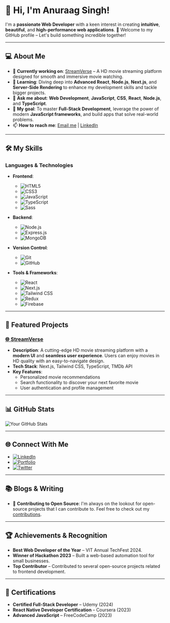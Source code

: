 # 👋 **Hi, I'm Anuraag Singh!**

I'm a **passionate Web Developer** with a keen interest in creating **intuitive**, **beautiful**, and **high-performance web applications**. 🚀 Welcome to my GitHub profile – Let's build something incredible together!

---

## 💻 **About Me**
- 🔭 **Currently working on**: [StreamVerse](https://streamverse.biz) – A HD movie streaming platform designed for smooth and immersive movie watching.
- 🌱 **Learning**: Diving deep into **Advanced React**, **Node.js**, **Next.js**, and **Server-Side Rendering** to enhance my development skills and tackle bigger projects.
- 💬 **Ask me about**: **Web Development**, **JavaScript**, **CSS**, **React**, **Node.js**, and **TypeScript**.
- 🎯 **My goal**: To master **Full-Stack Development**, leverage the power of modern **JavaScript frameworks**, and build apps that solve real-world problems.
- 📫 **How to reach me**: [Email me](mailto:anuraagsingh10a@gmail.com) | [LinkedIn](https://linkedin.com/in/anuraag-singh-78b286306/)

---

## 🛠️ **My Skills**
### **Languages & Technologies**
- **Frontend**: 
  - ![HTML5](https://img.shields.io/badge/-HTML5-orange?style=flat-square&logo=html5&logoColor=white) 
  - ![CSS3](https://img.shields.io/badge/-CSS3-blue?style=flat-square&logo=css3&logoColor=white)
  - ![JavaScript](https://img.shields.io/badge/-JavaScript-yellow?style=flat-square&logo=javascript&logoColor=black)
  - ![TypeScript](https://img.shields.io/badge/-TypeScript-blue?style=flat-square&logo=typescript&logoColor=white)
  - ![Sass](https://img.shields.io/badge/-Sass-pink?style=flat-square&logo=sass&logoColor=white)
  
- **Backend**: 
  - ![Node.js](https://img.shields.io/badge/-Node.js-green?style=flat-square&logo=node.js&logoColor=white)
  - ![Express.js](https://img.shields.io/badge/-Express.js-black?style=flat-square&logo=express&logoColor=white)
  - ![MongoDB](https://img.shields.io/badge/-MongoDB-green?style=flat-square&logo=mongodb&logoColor=white)

- **Version Control**:
  - ![Git](https://img.shields.io/badge/-Git-F05032?style=flat-square&logo=git&logoColor=white)
  - ![GitHub](https://img.shields.io/badge/-GitHub-black?style=flat-square&logo=github&logoColor=white)

- **Tools & Frameworks**: 
  - ![React](https://img.shields.io/badge/-React-blue?style=flat-square&logo=react&logoColor=white)
  - ![Next.js](https://img.shields.io/badge/-Next.js-black?style=flat-square&logo=next.js&logoColor=white)
  - ![Tailwind CSS](https://img.shields.io/badge/-Tailwind%20CSS-teal?style=flat-square&logo=tailwind-css&logoColor=white)
  - ![Redux](https://img.shields.io/badge/-Redux-764ABC?style=flat-square&logo=redux&logoColor=white)
  - ![Firebase](https://img.shields.io/badge/-Firebase-orange?style=flat-square&logo=firebase&logoColor=white)

---

## 🌟 **Featured Projects**

### [🌐 StreamVerse](https://streamverse.biz)
- **Description**: A cutting-edge HD movie streaming platform with a **modern UI** and **seamless user experience**. Users can enjoy movies in HD quality with an easy-to-navigate design.
- **Tech Stack**: Next.js, Tailwind CSS, TypeScript, TMDb API
- **Key Features**:
  - Personalized movie recommendations
  - Search functionality to discover your next favorite movie
  - User authentication and profile management



---

## 📊 **GitHub Stats**
![Your GitHub Stats](https://github-readme-stats.vercel.app/api?username=Anuraagsingh132&show_icons=true&theme=radical)

---

## 🌐 **Connect With Me**
- [![LinkedIn](https://img.shields.io/badge/-LinkedIn-blue?style=flat-square&logo=linkedin&logoColor=white)](https://inkedin.com/in/anuraag-singh-78b286306/)
- [![Portfolio](https://img.shields.io/badge/-Portfolio-black?style=flat-square&logo=github&logoColor=white)](https://developer.streamverse.biz)
- [![Twitter](https://img.shields.io/badge/-Twitter-blue?style=flat-square&logo=twitter&logoColor=white)](https://x.com/AnuraagSin5112)

---

## 📚 **Blogs & Writing**
- 📝 **Contributing to Open Source**: I'm always on the lookout for open-source projects that I can contribute to. Feel free to check out my [contributions](https://github.com/Anuraagsingh132?tab=repositories).

---

## 🏆 **Achievements & Recognition**
- **Best Web Developer of the Year** – VIT Annual TechFest 2024.
- **Winner of Hackathon 2023** – Built a web-based automation tool for small businesses.
- **Top Contributor** – Contributed to several open-source projects related to frontend development.

---

## 📜 **Certifications**
- **Certified Full-Stack Developer** – Udemy (2024)
- **React Native Developer Certification** – Coursera (2023)
- **Advanced JavaScript** – FreeCodeCamp (2023)


